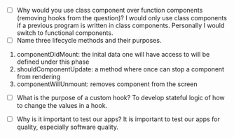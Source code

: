 - [ ] Why would you use class component over function components (removing hooks from the question)?
I would only use class components if a previous program is written in class components.  Personally I would switch to functional components. 
- [ ] Name three lifecycle methods and their purposes.
1) componentDidMount: the inital data one will have access to will be defined under this phase
2) shouldComponentUpdate: a method where once can stop a component from rendering 
3) componentWillUnmount: removes component from the screen

- [ ] What is the purpose of a custom hook?
To develop stateful logic of how to change the values in a hook. 

- [ ] Why is it important to test our apps?
It is important to test our apps for quality, especially software quality. 